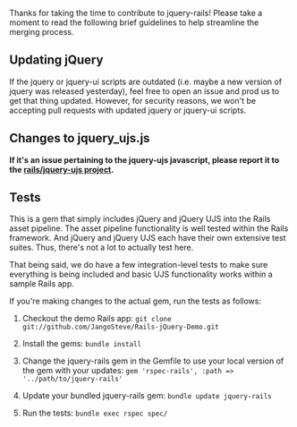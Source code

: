 Thanks for taking the time to contribute to jquery-rails! Please
take a moment to read the following brief guidelines to help streamline
the merging process.

## Updating jQuery

If the jquery or jquery-ui scripts are outdated (i.e. maybe a new version of jquery was released yesterday), feel free to open an issue and prod us to get that thing updated. However, for security reasons, we won't be accepting pull requests with updated jquery or jquery-ui scripts.

## Changes to jquery_ujs.js

**If it's an issue pertaining to the jquery-ujs javascript, please
report it to the [rails/jquery-ujs project](https://github.com/rails/jquery-ujs/issues).**

## Tests

This is a gem that simply includes jQuery and jQuery UJS into the Rails
asset pipeline. The asset pipeline functionality is well tested within the
Rails framework. And jQuery and jQuery UJS each have their own extensive
test suites. Thus, there's not a lot to actually test here.

That being said, we do have a few integration-level tests to make sure
everything is being included and basic UJS functionality works within a
sample Rails app.

If you're making changes to the actual gem, run the tests as follows:

1. Checkout the demo Rails app: `git clone git://github.com/JangoSteve/Rails-jQuery-Demo.git`

2. Install the gems: `bundle install`

3. Change the jquery-rails gem in the Gemfile to use your local
version of the gem with your updates: `gem 'rspec-rails', :path => '../path/to/jquery-rails'`

4. Update your bundled jquery-rails gem: `bundle update jquery-rails`

5. Run the tests: `bundle exec rspec spec/`
